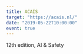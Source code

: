 ```yaml
---
title: ACAIS
target: "https://acais.nl/"
date: "2019-05-22T10:00:00"
event: true
---
```


12th edition, AI & Safety
